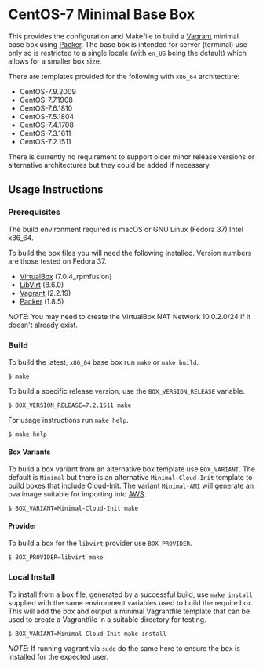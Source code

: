 # CentOS-7 Minimal Base Box

This provides the configuration and Makefile to build a [Vagrant](https://www.vagrantup.com) minimal base box using [Packer](https://www.packer.io). The base box is intended for server (terminal) use only so is restricted to a single locale (with `en_US` being the default) which allows for a smaller box size.

There are templates provided for the following with `x86_64` architecture:
- CentOS-7.9.2009
- CentOS-7.7.1908
- CentOS-7.6.1810
- CentOS-7.5.1804
- CentOS-7.4.1708
- CentOS-7.3.1611
- CentOS-7.2.1511

There is currently no requirement to support older minor release versions or alternative architectures but they could be added if necessary.

## Usage Instructions

### Prerequisites

The build environment required is macOS or GNU Linux (Fedora 37) Intel x86_64.

To build the box files you will need the following installed. Version numbers are those tested on Fedora 37.

- [VirtualBox](https://www.virtualbox.org) (7.0.4_rpmfusion)
- [LibVirt](https://libvirt.org) (8.6.0)
- [Vagrant](https://www.vagrantup.com) (2.2.19)
- [Packer](https://www.packer.io) (1.8.5)

_NOTE_: You may need to create the VirtualBox NAT Network 10.0.2.0/24 if it doesn't already exist.

### Build

To build the latest, `x86_64` base box run `make` or `make build`.

```
$ make
```

To build a specific release version, use the `BOX_VERSION_RELEASE` variable.

```
$ BOX_VERSION_RELEASE=7.2.1511 make
```

For usage instructions run `make help`.

```
$ make help
```

#### Box Variants

To build a box variant from an alternative box template use `BOX_VARIANT`. The default is `Minimal` but there is an alternative `Minimal-Cloud-Init` template to build boxes that include Cloud-Init. The variant `Minimal-AMI` will generate an ova image suitable for importing into [AWS](https://aws.amazon.com/).

```
$ BOX_VARIANT=Minimal-Cloud-Init make
```

#### Provider

To build a box for the `libvirt` provider use `BOX_PROVIDER`.

```
$ BOX_PROVIDER=libvirt make
```

### Local Install

To install from a box file, generated by a successful build, use `make install` supplied with the same environment variables used to build the require box. This will add the box and output a minimal Vagrantfile template that can be used to create a Vagrantfile in a suitable directory for testing.

```
$ BOX_VARIANT=Minimal-Cloud-Init make install
```

_NOTE_: If running vagrant via `sudo` do the same here to ensure the box is installed for the expected user.
